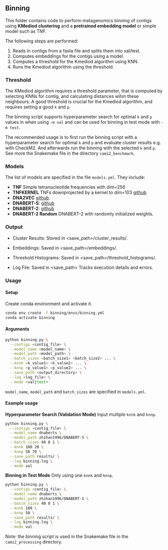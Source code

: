 ## Binning 

This folder contains code to perform metagenomics binning of contigs using **KMediod clustering** and a **pretrained embedding model** or simple model such as TNF. 

The following steps are performed: 

1. Reads in contigs from a fasta file and splits them into val/test.
2. Computes embeddings for the contigs using a model.
3. Computes a threshold for the Kmediod algorithm using KNN.
4. Runs the Kmediod algorithm using the threshold.
 

### Threshold

The KMediod algorithm requires a threshold parameter, that is computed by selecting KNNs for contig, and calculating distances wihin these neighbours. A good threshold is crucial for the Kmediod algorithm, and requires setting a good `k` and  `p`.

The binning script supports hyperparameter search for optimal `k` and `p` values in when using `-m val` and can be used for binning in test mode with `-m test`.

The recommended usage is to first run the binning script with a hyperparameter search for optimal `k` and `p` and evaluate cluster results e.g. with CheckM2. And afterwards run the binning with the selected `k` and `p`. See more the Snakemake file in the directory `cami2_benchmark`.


### Models

The list of models are specified in the file `models.yml`. They include:

* **TNF** Simple tetranucleotide frequencies with dim=256
* **TNFKERNEL** TNFs downprojected by a kernel to dim=103 [github](https://github.com/RasmussenLab/vamb/blob/master/src/create_kernel.py)
* **DNA2VEC** [github](https://github.com/pnpnpn/dna2vec).
* **DNABERT-S**: [github](https://github.com/MAGICS-LAB/DNABERT_S)
* **DNABERT-2**: [github](https://github.com/MAGICS-LAB/DNABERT_2)
* **DNABERT-2 Random** DNABERT-2 with randomly initialized weights. 


### Output

* Cluster Results: Stored in <save_path>/cluster_results/.

* Embeddings: Saved in <save_path>/embeddings/.

* Threshold Histograms: Saved in <save_path>/threshold_histograms/.

* Log File: Saved in <save_path> Tracks execution details and errors.


### Usage

#### Setup

Create conda environment and activate it.
```bash
conda env create -f binning/envs/binning.yml
conda activate binning
```


#### Arguments


```bash
python binning.py \
  --contigs <contig_file> \
  --model_name <model_name> \
  --model_path <model_path> \
  --batch_sizes <batch_size1> <batch_size2> ... \
  --knnk <k_value1> <k_value2> ... \
  --knnp <p_value1> <p_value2> ... \
  --save_path <output_directory> \
  --log <log_file> \
  --mode <val|test>
```

`model_name`, `model_path` and `batch_sizes` are specified in ``models.yml``.

#### Example usage

**Hyperparameter Search (Validation Mode)**
Input multiple `knnk` and `knnp`.
```bash
python binning.py \
  --contigs <contig_file> \
  --model_name dnaberts \
  --model_path zhihan1996/DNABERT-S \
  --batch_sizes 40 8 1 \
  --knnk 100 20 \
  --knnp 50 70 \
  --save_path results/ \
  --log binning.log \
  --mode val
```

**Binning in Test Mode**
Only using one `knnk` and `knnp`.
```bash
python binning.py \
  --contigs <contig_file> \
  --model_name dnaberts \
  --model_path zhihan1996/DNABERT-S \
  --batch_sizes 40 8 1 \
  --knnk 100 \
  --knnp 50 \
  --save_path results/ \
  --log binning.log \
  --mode val
```



Note: the binning script is used in the Snakemake file in the `cami2_processing` directory.